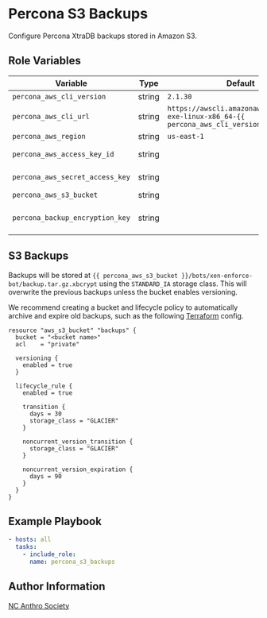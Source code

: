 # Percona S3 Backups

Configure Percona XtraDB backups stored in Amazon S3.

## Role Variables

| Variable                        | Type   | Default                                                                                  | Description                                                                                                                |
| ------------------------------- | ------ | ---------------------------------------------------------------------------------------- | -------------------------------------------------------------------------------------------------------------------------- |
| `percona_aws_cli_version`       | string | `2.1.30`                                                                                 | AWS CLI version.                                                                                                           |
| `percona_aws_cli_url`           | string | `https://awscli.amazonaws.com/awscli-exe-linux-x86_64-{{ percona_aws_cli_version }}.zip` | Download url for the AWS cli.                                                                                              |
| `percona_aws_region`            | string | `us-east-1`                                                                              | Default AWS region for the user.                                                                                           |
| `percona_aws_access_key_id`     | string |                                                                                          | Access key id for the AWS user used to push backups to S3.                                                            |
| `percona_aws_secret_access_key` | string |                                                                                          | Access key for the AWS user used to push backups to Glacier.                                                               |
| `percona_aws_s3_bucket`         | string |                                                                                          | Name of the s3 bucket to place backup files in.                                                                            |
| `percona_backup_encryption_key` | string |                                                                                          | Encryption key for backups. See https://www.percona.com/doc/percona-xtrabackup/2.4/backup_scenarios/encrypted_backup.html. |

## S3 Backups

Backups will be stored at `{{ percona_aws_s3_bucket }}/bots/xen-enforce-bot/backup.tar.gz.xbcrypt`
using the `STANDARD_IA` storage class. This will overwrite the previous backups
unless the bucket enables versioning.

We recommend creating a bucket and lifecycle policy to automatically archive and
expire old backups, such as the following [Terraform](https://terraform.io)
config.

```hcl
resource "aws_s3_bucket" "backups" {
  bucket = "<bucket name>"
  acl    = "private"

  versioning {
    enabled = true
  }

  lifecycle_rule {
    enabled = true

    transition {
      days = 30
      storage_class = "GLACIER"
    }

    noncurrent_version_transition {
      storage_class = "GLACIER"
    }

    noncurrent_version_expiration {
      days = 90
    }
  }
}
```

## Example Playbook

```yaml
- hosts: all
  tasks:
    - include_role:
      name: percona_s3_backups
```

## Author Information

[NC Anthro Society](https://ncanthrosociety.com)
